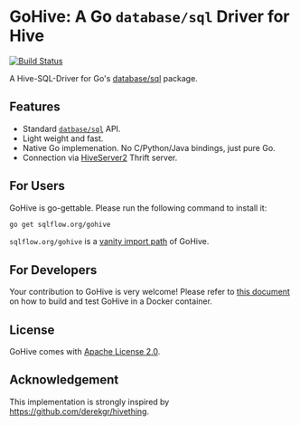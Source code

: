 # GoHive: A Go `database/sql` Driver for Hive

[![Build Status](https://travis-ci.org/sql-machine-learning/gohive.svg?branch=develop)](https://travis-ci.org/travis-ci/travis-web)

A Hive-SQL-Driver for Go's [database/sql](https://golang.org/pkg/database/sql/) package.

## Features
- Standard [`datbase/sql`](https://golang.org/pkg/database/sql/) API.
- Light weight and fast.
- Native Go implemenation. No C/Python/Java bindings, just pure Go.
- Connection via [HiveServer2](https://cwiki.apache.org/confluence/display/Hive/Setting+Up+HiveServer2#SettingUpHiveServer2-HiveServer2) Thrift server.

## For Users

GoHive is go-gettable.  Please run the following command to install it:

```bash
go get sqlflow.org/gohive
```

`sqlflow.org/gohive` is a [vanity import path](https://blog.bramp.net/post/2017/10/02/vanity-go-import-paths/) of GoHive.


## For Developers

Your contribution to GoHive is very welcome!  Please refer to [this document](docker/README.md) on how to build and test GoHive in a Docker container.


## License

GoHive comes with [Apache License 2.0](https://www.apache.org/licenses/LICENSE-2.0).

## Acknowledgement

This implementation is strongly inspired by https://github.com/derekgr/hivething.
